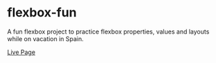 # flexbox-fun
A fun flexbox project to practice flexbox properties, values and layouts while on vacation in Spain.

[Live Page](https://connorocampo.github.io/flexbox-fun/)
